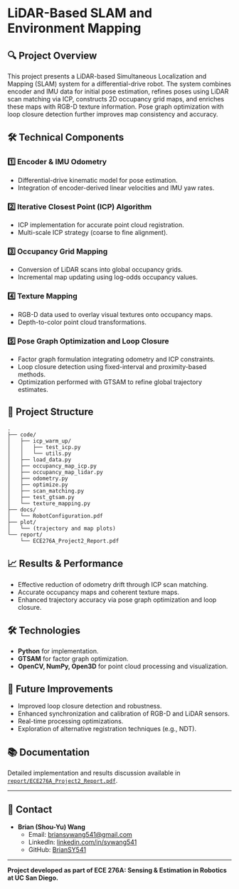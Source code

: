 # LiDAR-Based SLAM and Environment Mapping

## 🔍 Project Overview
This project presents a LiDAR-based Simultaneous Localization and Mapping (SLAM) system for a differential-drive robot. The system combines encoder and IMU data for initial pose estimation, refines poses using LiDAR scan matching via ICP, constructs 2D occupancy grid maps, and enriches these maps with RGB-D texture information. Pose graph optimization with loop closure detection further improves map consistency and accuracy.

## 🛠️ Technical Components

### 1️⃣ Encoder & IMU Odometry
- Differential-drive kinematic model for pose estimation.
- Integration of encoder-derived linear velocities and IMU yaw rates.

### 2️⃣ Iterative Closest Point (ICP) Algorithm
- ICP implementation for accurate point cloud registration.
- Multi-scale ICP strategy (coarse to fine alignment).

### 3️⃣ Occupancy Grid Mapping
- Conversion of LiDAR scans into global occupancy grids.
- Incremental map updating using log-odds occupancy values.

### 4️⃣ Texture Mapping
- RGB-D data used to overlay visual textures onto occupancy maps.
- Depth-to-color point cloud transformations.

### 5️⃣ Pose Graph Optimization and Loop Closure
- Factor graph formulation integrating odometry and ICP constraints.
- Loop closure detection using fixed-interval and proximity-based methods.
- Optimization performed with GTSAM to refine global trajectory estimates.

## 📂 Project Structure
```
.
├── code/
│   ├── icp_warm_up/
│   │   ├── test_icp.py
│   │   └── utils.py
│   ├── load_data.py
│   ├── occupancy_map_icp.py
│   ├── occupancy_map_lidar.py
│   ├── odometry.py
│   ├── optimize.py
│   ├── scan_matching.py
│   ├── test_gtsam.py
│   └── texture_mapping.py
├── docs/
│   └── RobotConfiguration.pdf
├── plot/
│   └── (trajectory and map plots)
└── report/
    └── ECE276A_Project2_Report.pdf
```

## 📈 Results & Performance
- Effective reduction of odometry drift through ICP scan matching.
- Accurate occupancy maps and coherent texture maps.
- Enhanced trajectory accuracy via pose graph optimization and loop closure.

## 🛠️ Technologies
- **Python** for implementation.
- **GTSAM** for factor graph optimization.
- **OpenCV, NumPy, Open3D** for point cloud processing and visualization.

## 🎯 Future Improvements
- Improved loop closure detection and robustness.
- Enhanced synchronization and calibration of RGB-D and LiDAR sensors.
- Real-time processing optimizations.
- Exploration of alternative registration techniques (e.g., NDT).

## 📚 Documentation
Detailed implementation and results discussion available in [`report/ECE276A_Project2_Report.pdf`](report/ECE276A_Project2_Report.pdf).

---

## 📧 Contact
- **Brian (Shou-Yu) Wang**  
  - Email: briansywang541@gmail.com  
  - LinkedIn: [linkedin.com/in/sywang541](https://linkedin.com/in/sywang541)
  - GitHub: [BrianSY541](https://github.com/BrianSY541)

---

**Project developed as part of ECE 276A: Sensing & Estimation in Robotics at UC San Diego.**

